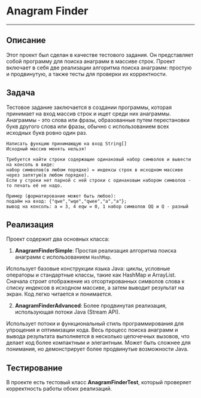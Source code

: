 # Anagram Finder

---

## Описание

Этот проект был сделан в качестве тестового задания. Он представляет собой программу для поиска анаграмм в массиве строк. Проект включает в себя две реализации алгоритма поиска анаграмм: простую и продвинутую, а также тесты для проверки их корректности.

## Задача

Тестовое задание заключается в создании программы, которая принимает на вход массив строк и ищет среди них анаграммы. 
Анаграммы - это слова или фразы, образованные путем перестановки букв другого слова или фразы, обычно с использованием всех исходных букв ровно один раз.
````
Написать функцию принимающую на вход String[] 
Исходный массив менять нельзя!

Требуется найти строки содержащие одинаковый набор символов и вывести на консоль в виде: 
набор символов(в любом порядке) = индексы строк в исходном массиве через запятую(в любом порядке). 
Если у строки нет парной с ней строки с одинаковым набором символов - то печать её не надо. 

Пример (форматирование может быть любое): 
подаём на вход: {"qwe","wqe","qwee","a","a"}; 
вывод на консоль: a = 3, 4 eqw = 0, 1 набор символов QQ и Q - разный
````

## Реализация

Проект содержит два основных класса:

1. **AnagramFinderSimple**: Простая реализация алгоритма поиска анаграмм с использованием `HashMap`.

Использует базовые конструкции языка Java: циклы, условные операторы и стандартные классы, такие как HashMap и ArrayList.
Сначала строит отображение из отсортированных символов слова к списку индексов в исходном массиве, а затем выводит результат на экран.
Код легко читается и понимается.

2. **AnagramFinderAdvanced**: Более продвинутая реализация, использующая потоки Java (Stream API).

Использует потоки и функциональный стиль программирования для упрощения и оптимизации кода.
Весь процесс поиска анаграмм и вывода результата выполняется в несколько цепочечных вызовов, что делает код более компактным и элегантным.
Может быть сложнее для понимания, но демонстрирует более продвинутые возможности Java.


## Тестирование

В проекте есть тестовый класс **AnagramFinderTest**, который проверяет корректность работы обоих реализаций.
